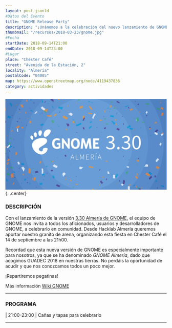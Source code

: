 ```yaml
---
layout: post-jsonld
#Datos del Evento
title: "GNOME Release Party"
description: "¡Unánomos a la celebración del nuevo lanzamiento de GNOME!"
thumbnail: "/recursos/2018-03-23/gnome.jpg"
#Fecha
startDate: 2018-09-14T21:00
endDate: 2018-09-14T23:00
#Lugar
place: "Chester Café"
street: "Avenida de la Estación, 2"
locality: "Almería"
postalCode: "04005"
map: https://www.openstreetmap.org/node/4119437836
category: actividades
---
```


![GNOME 3.30](/recursos/2018-09-14/gnome-almeria.jpg){: .center}


### DESCRIPCIÓN

Con el lanzamiento de la versión [3.30 Almería de GNOME](https://help.gnome.org/misc/release-notes/3.30/), el equipo de GNOME nos invita a todos los
aficionados, usuarios y desarrolladores de GNOME, a celebrarlo en comunidad. Desde Hacklab Almería queremos aportar nuestro granito de arena, organizando esta
fiesta en Chester Café el 14 de septiembre a las 21h00.

Recordad que esta nueva versión de GNOME es especialmente importante para nosotros, ya que se ha denominado _GNOME Almería_, dado que acogimos GUADEC 2018 en nuestras tierras. No perdáis la oportunidad de acudir y que nos conozcamos todos un poco mejor.

¡Repartiremos pegatinas!

Más información [Wiki GNOME](https://wiki.gnome.org/Events/ReleaseParties/ThreePointTwentysix)

---

### PROGRAMA

| 21:00-23:00 | Cañas y tapas para celebrarlo

---
